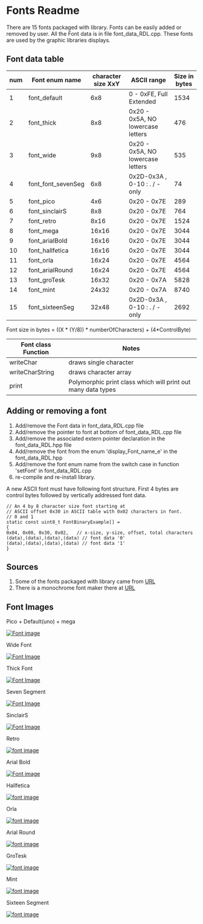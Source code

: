 # Fonts Readme

There are 15 fonts packaged with library. Fonts can be easily added or removed by user.
All the Font data is in file font_data_RDL.cpp. These fonts are used by the graphic libraries displays.

## Font data table 

| num | Font enum name | character size XxY |  ASCII range | Size in bytes |
| ------ | ------ | ------ | ------ |  ------ | 
| 1 | font_default | 6x8 |  0 - 0xFE, Full Extended  | 1534 |
| 2 | font_thick | 8x8 | 0x20 - 0x5A, NO lowercase letters | 476 |
| 3 | font_wide | 9x8 | 0x20 - 0x5A, NO lowercase letters | 535 |
| 4 | font_font_sevenSeg | 6x8 | 0x2D-0x3A , 0-10 : . / - only | 74 |
| 5 | font_pico | 4x6 | 0x20 - 0x7E  | 289 | 
| 6 | font_sinclairS  | 8x8 | 0x20 - 0x7E | 764 |
| 7 | font_retro | 8x16 | 0x20 - 0x7E | 1524 |
| 8 | font_mega | 16x16 | 0x20 - 0x7E | 3044 |
| 9 | font_arialBold  | 16x16 | 0x20 - 0x7E |  3044 |
| 10 | font_hallfetica | 16x16 | 0x20 - 0x7E | 3044 |
| 11 | font_orla | 16x24 | 0x20 - 0x7E | 4564 |
| 12 | font_arialRound| 16x24 | 0x20 - 0x7E | 4564 |
| 13 | font_groTesk | 16x32 | 0x20 - 0x7A |  5828 |
| 14 | font_mint | 24x32  | 0x20 - 0x7A |  8740 |
| 15 | font_sixteenSeg | 32x48 | 0x2D-0x3A , 0-10 : . / - only | 2692 |

Font size in bytes = ((X * (Y/8)) * numberOfCharacters) + (4*ControlByte)

| Font class Function | Notes |
| ------ | ------ | 
| writeChar| draws single character |
| writeCharString | draws character array |
| print | Polymorphic print class which will print out many data types |

## Adding or removing a font

1. Add/remove the Font data in font_data_RDL.cpp file
2. Add/remove the pointer to font at bottom of font_data_RDL.cpp file
3. Add/remove the associated extern pointer declaration in the font_data_RDL.hpp file
4. Add/remove the font from the enum 'display_Font_name_e' in the font_data_RDL.hpp
5. Add/remove the font enum name from the switch case in function 'setFont' in font_data_RDL.cpp
6. re-compile and re-install library. 

A new ASCII font must have following font structure.
First 4 bytes are control bytes followed by vertically addressed font data.

```
// An 4 by 8 character size font starting at 
// ASCII offset 0x30 in ASCII table with 0x02 characters in font. 
// 0 and 1 
static const uint8_t FontBinaryExample[] =
{
0x04, 0x08, 0x30, 0x02,   // x-size, y-size, offset, total characters
(data),(data),(data),(data) // font data '0'
(data),(data),(data),(data) // font data '1'
}
```

## Sources

1. Some of the fonts packaged with library came from [URL](http://rinkydinkelectronics.com/)
2. There is a monochrome font maker there at [URL](http://rinkydinkelectronics.com/t_make_font_file_mono.php)

## Font Images

Pico + Default(uno)  + mega 

[![Font image](https://github.com/gavinlyonsrepo/Display_Lib_RPI/blob/main/extra/images/fonts/fontoled.jpg)](https://github.com/gavinlyonsrepo/Display_Lib_RPI/blob/main/extra/images/fonts/fontoled.jpg)

Wide Font

[![Font Image](https://github.com/gavinlyonsrepo/Display_Lib_RPI/blob/main/extra/images/fonts/wide.png)](https://github.com/gavinlyonsrepo/Display_Lib_RPI/blob/main/extra/images/fonts/wide.png)

Thick Font

[![Font Image](https://github.com/gavinlyonsrepo/Display_Lib_RPI/blob/main/extra/images/fonts/thick.png)](https://github.com/gavinlyonsrepo/Display_Lib_RPI/blob/main/extra/images/fonts/thick.png)

Seven Segment

[![Font Image](https://github.com/gavinlyonsrepo/Display_Lib_RPI/blob/main/extra/images/fonts/sevens.png)](https://github.com/gavinlyonsrepo/Display_Lib_RPI/blob/main/extra/images/fonts/sevens.png)

SinclairS

[![Font Image](https://github.com/gavinlyonsrepo/Display_Lib_RPI/blob/main/extra/images/fonts/sinclair.png)](https://github.com/gavinlyonsrepo/Display_Lib_RPI/blob/main/extra/images/fonts/sinclair.png)

Retro 

[![font image](https://github.com/gavinlyonsrepo/Display_Lib_RPI/blob/main/extra/images/fonts/retro.png)](https://github.com/gavinlyonsrepo/Display_Lib_RPI/blob/main/extra/images/fonts/retro.png)

Arial Bold

[![Font image](https://github.com/gavinlyonsrepo/Display_Lib_RPI/blob/main/extra/images/fonts/arialbold.png)](https://github.com/gavinlyonsrepo/Display_Lib_RPI/blob/main/extra/images/fonts/arialbold.png)

Hallfetica

[![font image](https://github.com/gavinlyonsrepo/Display_Lib_RPI/blob/main/extra/images/fonts/hall.png)](https://github.com/gavinlyonsrepo/Display_Lib_RPI/blob/main/extra/images/fonts/hall.png)

Orla 

[![font image](https://github.com/gavinlyonsrepo/Display_Lib_RPI/blob/main/extra/images/fonts/orla.png)](https://github.com/gavinlyonsrepo/Display_Lib_RPI/blob/main/extra/images/fonts/orla.png)

Arial Round

[![font image](https://github.com/gavinlyonsrepo/Display_Lib_RPI/blob/main/extra/images/fonts/arialround.png)](https://github.com/gavinlyonsrepo/Display_Lib_RPI/blob/main/extra/images/fonts/arialround.png)

GroTesk

[![font image](https://github.com/gavinlyonsrepo/Display_Lib_RPI/blob/main/extra/images/fonts/grotesk.png)](https://github.com/gavinlyonsrepo/Display_Lib_RPI/blob/main/extra/images/fonts/grotesk.png)

Mint

[![font image](https://github.com/gavinlyonsrepo/Display_Lib_RPI/blob/main/extra/images/fonts/mint.png)](https://github.com/gavinlyonsrepo/Display_Lib_RPI/blob/main/extra/images/fonts/mint.png)

Sixteen Segment 

[![font image](https://github.com/gavinlyonsrepo/Display_Lib_RPI/blob/main/extra/images/fonts/ss.png)](https://github.com/gavinlyonsrepo/Display_Lib_RPI/blob/main/extra/images/fonts/ss.png)

